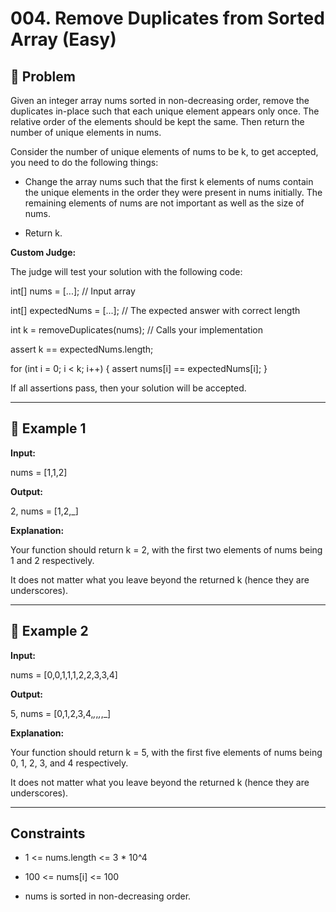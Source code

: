 # 004. Remove Duplicates from Sorted Array (Easy)

## 📌 Problem

Given an integer array nums sorted in non-decreasing order, remove the duplicates in-place such that each unique element appears only once. The relative order of the elements should be kept the same. Then return the number of unique elements in nums.

Consider the number of unique elements of nums to be k, to get accepted, you need to do the following things:

- Change the array nums such that the first k elements of nums contain the unique elements in the order they were present in nums initially. The remaining elements of nums are not important as well as the size of nums.

- Return k.

**Custom Judge:**

The judge will test your solution with the following code:

int[] nums = [...]; // Input array

int[] expectedNums = [...]; // The expected answer with correct length

int k = removeDuplicates(nums); // Calls your implementation

assert k == expectedNums.length;

for (int i = 0; i < k; i++) {
    assert nums[i] == expectedNums[i];
}

If all assertions pass, then your solution will be accepted.

---

## 🔹 Example 1

**Input:**  

nums = [1,1,2]

**Output:**  

 2, nums = [1,2,_]

**Explanation:**  

Your function should return k = 2, with the first two elements of nums being 1 and 2 respectively.

It does not matter what you leave beyond the returned k (hence they are underscores).

---

## 🔹 Example 2
**Input:**  

nums = [0,0,1,1,1,2,2,3,3,4]

**Output:**  

5, nums = [0,1,2,3,4,_,_,_,_,_]

**Explanation:**

Your function should return k = 5, with the first five elements of nums being 0, 1, 2, 3, and 4 respectively.

It does not matter what you leave beyond the returned k (hence they are underscores).

---

## Constraints

- 1 <= nums.length <= 3 * 10^4
  
- 100 <= nums[i] <= 100
  
- nums is sorted in non-decreasing order.

